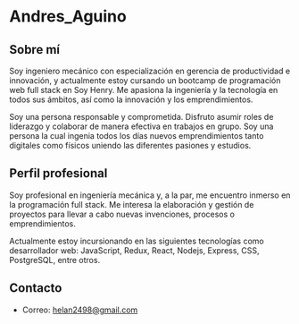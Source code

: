 # Andres_Aguino

## Sobre mí

Soy ingeniero mecánico con especialización en gerencia de productividad e innovación, y actualmente estoy cursando un bootcamp de programación web full stack en Soy Henry. Me apasiona la ingeniería y la tecnología en todos sus ámbitos, así como la innovación y los emprendimientos.

Soy una persona responsable y comprometida. Disfruto asumir roles de liderazgo y colaborar de manera efectiva en trabajos en grupo. Soy una persona la cual ingenia todos los días nuevos emprendimientos tanto digitales como físicos uniendo las diferentes pasiones y estudios.

## Perfil profesional

Soy profesional en ingeniería mecánica y, a la par, me encuentro inmerso en la programación full stack.
Me interesa la elaboración y gestión de proyectos para llevar a cabo nuevas invenciones, procesos o emprendimientos.

Actualmente estoy incursionando en las siguientes tecnologías como desarrollador web: JavaScript, Redux, React, Nodejs, Express, CSS, PostgreSQL, entre otros.

## Contacto

- Correo: helan2498@gmail.com
